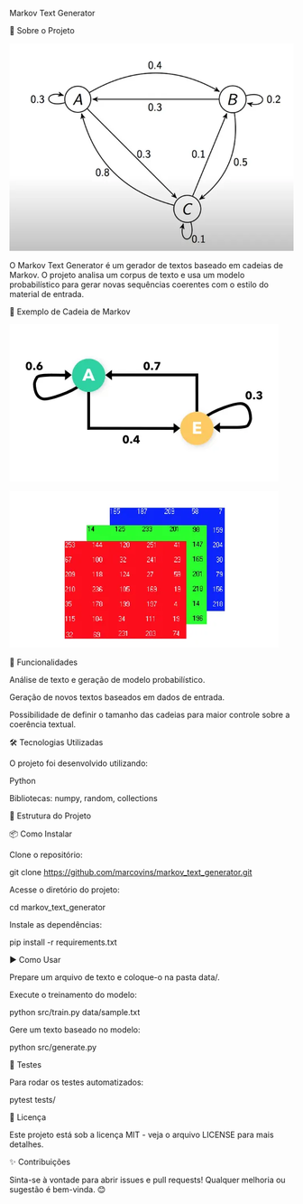 Markov Text Generator

📌 Sobre o Projeto

![alt text](utils/icons/image-3.png)

O Markov Text Generator é um gerador de textos baseado em cadeias de Markov. O projeto analisa um corpus de texto e usa um modelo probabilístico para gerar novas sequências coerentes com o estilo do material de entrada.

🔗 Exemplo de Cadeia de Markov

![alt text](utils/icons/image-2.png)

![alt text](utils/icons/image-1.png)

🚀 Funcionalidades

Análise de texto e geração de modelo probabilístico.

Geração de novos textos baseados em dados de entrada.

Possibilidade de definir o tamanho das cadeias para maior controle sobre a coerência textual.

🛠 Tecnologias Utilizadas

O projeto foi desenvolvido utilizando:

Python

Bibliotecas: numpy, random, collections

📂 Estrutura do Projeto



📦 Como Instalar

Clone o repositório:

git clone https://github.com/marcovins/markov_text_generator.git

Acesse o diretório do projeto:

cd markov_text_generator

Instale as dependências:

pip install -r requirements.txt

▶️ Como Usar

Prepare um arquivo de texto e coloque-o na pasta data/.

Execute o treinamento do modelo:

python src/train.py data/sample.txt

Gere um texto baseado no modelo:

python src/generate.py

🧪 Testes

Para rodar os testes automatizados:

pytest tests/

📄 Licença

Este projeto está sob a licença MIT - veja o arquivo LICENSE para mais detalhes.

✨ Contribuições

Sinta-se à vontade para abrir issues e pull requests! Qualquer melhoria ou sugestão é bem-vinda. 😊

